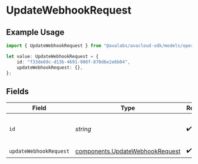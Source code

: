 # UpdateWebhookRequest

## Example Usage

```typescript
import { UpdateWebhookRequest } from "@avalabs/avacloud-sdk/models/operations";

let value: UpdateWebhookRequest = {
    id: "f33de69c-d13b-4691-908f-870d6e2e6b04",
    updateWebhookRequest: {},
};
```

## Fields

| Field                                                                              | Type                                                                               | Required                                                                           | Description                                                                        | Example                                                                            |
| ---------------------------------------------------------------------------------- | ---------------------------------------------------------------------------------- | ---------------------------------------------------------------------------------- | ---------------------------------------------------------------------------------- | ---------------------------------------------------------------------------------- |
| `id`                                                                               | *string*                                                                           | :heavy_check_mark:                                                                 | The webhook identifier.                                                            | f33de69c-d13b-4691-908f-870d6e2e6b04                                               |
| `updateWebhookRequest`                                                             | [components.UpdateWebhookRequest](../../models/components/updatewebhookrequest.md) | :heavy_check_mark:                                                                 | N/A                                                                                |                                                                                    |